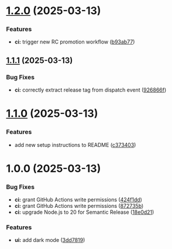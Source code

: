 # [1.2.0](https://github.com/punnam14/FastAPI-React/compare/v1.1.1...v1.2.0) (2025-03-13)


### Features

* **ci:** trigger new RC promotion workflow ([b93ab77](https://github.com/punnam14/FastAPI-React/commit/b93ab77d9bf46323e538abd1be8815df7d89abd2))

## [1.1.1](https://github.com/punnam14/FastAPI-React/compare/v1.1.0...v1.1.1) (2025-03-13)


### Bug Fixes

* **ci:** correctly extract release tag from dispatch event ([926866f](https://github.com/punnam14/FastAPI-React/commit/926866f2b9cc92d5ec7c1cab81b4f67405bd2d20))

# [1.1.0](https://github.com/punnam14/FastAPI-React/compare/v1.0.0...v1.1.0) (2025-03-13)


### Features

* add new setup instructions to README ([c373403](https://github.com/punnam14/FastAPI-React/commit/c373403c567e0d6ed3ea9444f644849a9e4a1682))

# 1.0.0 (2025-03-13)


### Bug Fixes

* **ci:** grant GitHub Actions write permissions ([424f1dd](https://github.com/punnam14/FastAPI-React/commit/424f1ddd463ea780d90f63e4341ae9ae689192b8))
* **ci:** grant GitHub Actions write permissions ([872735b](https://github.com/punnam14/FastAPI-React/commit/872735b28073e358cb609b7762b7b472053eaaaf))
* **ci:** upgrade Node.js to 20 for Semantic Release ([18e0d21](https://github.com/punnam14/FastAPI-React/commit/18e0d2178161a197e160903c9b41d3a896a728ae))


### Features

* **ui:** add dark mode ([3dd7819](https://github.com/punnam14/FastAPI-React/commit/3dd78190ebd8ed7487f95dffe7e362b0232e0f90))
